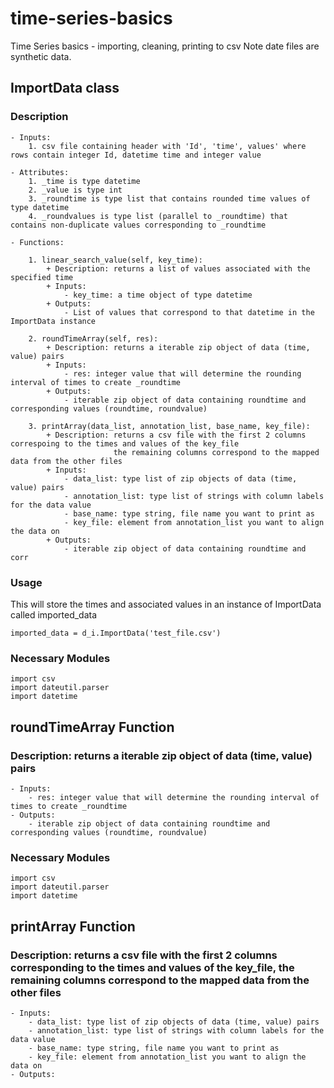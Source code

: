 # time-series-basics
Time Series basics - importing, cleaning, printing to csv
Note date files are synthetic data.

## ImportData class

### Description

    - Inputs:
        1. csv file containing header with 'Id', 'time', values' where rows contain integer Id, datetime time and integer value 
    
    - Attributes:
        1. _time is type datetime
        2. _value is type int
        3. _roundtime is type list that contains rounded time values of type datetime
        4. _roundvalues is type list (parallel to _roundtime) that contains non-duplicate values corresponding to _roundtime 
    
    - Functions:
        
        1. linear_search_value(self, key_time):
            + Description: returns a list of values associated with the specified time
            + Inputs:
                - key_time: a time object of type datetime
            + Outputs:
                - List of values that correspond to that datetime in the ImportData instance
        
        2. roundTimeArray(self, res):
            + Description: returns a iterable zip object of data (time, value) pairs
            + Inputs:
                - res: integer value that will determine the rounding interval of times to create _roundtime
            + Outputs:
                - iterable zip object of data containing roundtime and corresponding values (roundtime, roundvalue)
        
        3. printArray(data_list, annotation_list, base_name, key_file):
            + Description: returns a csv file with the first 2 columns correspoing to the times and values of the key_file
                           the remaining columns correspond to the mapped data from the other files
            + Inputs:
                - data_list: type list of zip objects of data (time, value) pairs
                - annotation_list: ​type list of strings with column labels for the data value
                - base_name: type string, file name you want to print as
                - key_file: element from annotation_list you want to align the data on
            + Outputs:
                - iterable zip object of data containing roundtime and corr
    
### Usage

This will store the times and associated values in an instance of ImportData called imported_data
```
imported_data = d_i.ImportData('test_file.csv')
```

### Necessary Modules

```
import csv
import dateutil.parser
import datetime

```

## roundTimeArray Function

### Description: returns a iterable zip object of data (time, value) pairs

    - Inputs:
        - res: integer value that will determine the rounding interval of times to create _roundtime
    - Outputs:
        - iterable zip object of data containing roundtime and corresponding values (roundtime, roundvalue)

### Necessary Modules

```
import csv
import dateutil.parser
import datetime

```
## printArray Function

### Description: returns a csv file with the first 2 columns corresponding to the times and values of the key_file, the remaining columns correspond to the mapped data from the other files

    - Inputs:
        - data_list: type list of zip objects of data (time, value) pairs
        - annotation_list: ​type list of strings with column labels for the data value
        - base_name: type string, file name you want to print as
        - key_file: element from annotation_list you want to align the data on
    - Outputs: